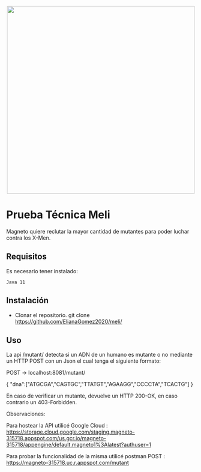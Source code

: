 
<p align='center'>
  <img src=https://assets.entrepreneur.com/content/3x2/2000/20160520193328-xmen.jpeg?width=700&crop=2:1 width="500">
</p>

# Prueba Técnica Meli

Magneto quiere reclutar la mayor cantidad de mutantes para poder luchar contra los X-Men.


## Requisitos

Es necesario tener instalado:

```
Java 11

```


## Instalación

- Clonar el repositorio. git clone https://github.com/ElianaGomez2020/meli/


## Uso

La api /mutant/ detecta si un ADN de un humano es mutante o no mediante un HTTP POST con un Json el cual tenga el siguiente formato:



POST → localhost:8081/mutant/


{
"dna":["ATGCGA","CAGTGC","TTATGT","AGAAGG","CCCCTA","TCACTG"]
}

En caso de verificar un mutante, devuelve un HTTP 200-OK, en caso contrario un 403-Forbidden.

Observaciones:

Para hostear la API utilicé Google Cloud : https://storage.cloud.google.com/staging.magneto-315718.appspot.com/us.gcr.io/magneto-315718/appengine/default.magneto1%3Alatest?authuser=1
 
Para probar la funcionalidad de la misma utilicé postman POST : https://magneto-315718.uc.r.appspot.com/mutant
